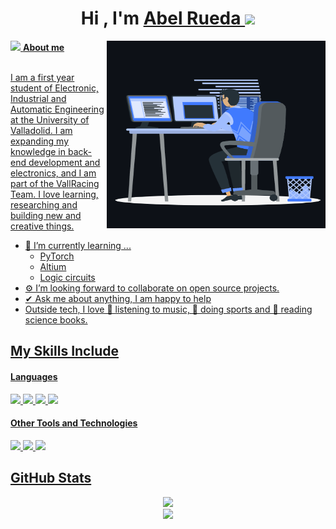 <h1 align="center"><b>Hi , I'm <a href="https://github.com/Aryagm">Abel Rueda  </b><img src="https://media.giphy.com/media/hvRJCLFzcasrR4ia7z/giphy.gif" width="35"></h1>
<p><img align="right" height="300" width="350" src="https://raw.githubusercontent.com/SubhadeepZilong/SubhadeepZilong/main/icons/animation_500_kxa883sd.gif" alt="SubhadeepZilong" /></p>
<picture><img src = "https://github.com/7oSkaaa/7oSkaaa/blob/main/Images/about_me.gif?raw=true" width = 50px></picture> <b>About me </b><br> <br>

I am a first year student of Electronic, Industrial and Automatic Engineering at the University of Valladolid. I am expanding my knowledge in back-end development and electronics, and I am part of the VallRacing Team. I love learning, researching and building new and creative things.
- 🚀​ I’m currently learning ...
  - PyTorch
  - Altium
  - Logic circuits
- ​⚙️​ I’m looking forward to collaborate on open source projects.
- ✔ Ask me about anything, I am happy to help<br>
- Outside tech, I love 🎵 listening to music, 🎾​ doing sports and 📖 reading science books.


## My Skills Include

<h4> Languages </h4>
<span> 
  <img src="https://img.shields.io/badge/HTML5-E34F26?style=for-the-badge&logo=html5&logoColor=white">
  <img src="https://img.shields.io/badge/CSS3-1572B6?style=for-the-badge&logo=css3&logoColor=white">
  <img src="https://img.shields.io/badge/python-3670A0?style=for-the-badge&logo=python&logoColor=ffdd54">
  <img src= "https://img.shields.io/badge/-Arduino-00979D?style=for-the-badge&logo=Arduino&logoColor=white">

</span>


<h4> Other Tools and Technologies </h4>
<span>
  <img src="https://img.shields.io/badge/Anaconda-%2344A833.svg?style=for-the-badge&logo=anaconda&logoColor=white">
  <img src="https://img.shields.io/badge/Notion-%23000000.svg?style=for-the-badge&logo=notion&logoColor=white">
  <img src="https://img.shields.io/badge/Visual%20Studio%20Code-0078d7.svg?style=for-the-badge&logo=visual-studio-code&logoColor=white">

</span>

## GitHub Stats

<div align="center">

![](https://github-readme-stats.vercel.app/api?username=abelruesan&theme=algolia&hide_border=false&include_all_commits=true&count_private=true)<br/>
![](https://github-readme-streak-stats.herokuapp.com/?user=abelruesan&theme=algolia&hide_border=false)<br/>
	
</div>


